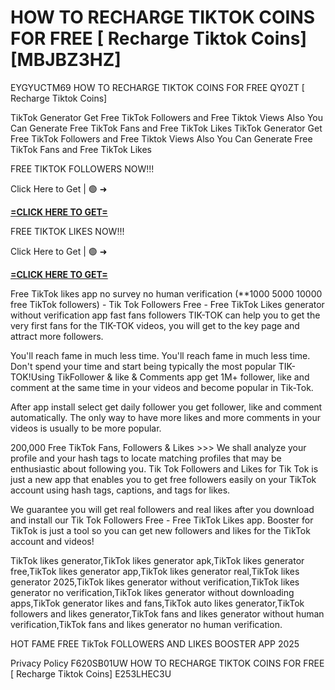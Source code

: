 # HOW TO RECHARGE TIKTOK COINS FOR FREE [ Recharge Tiktok Coins] [MBJBZ3HZ]

EYGYUCTM69 HOW TO RECHARGE TIKTOK COINS FOR FREE QY0ZT [ Recharge Tiktok Coins]

TikTok Generator Get Free TikTok Followers and Free Tiktok Views Also You Can Generate Free TikTok Fans and Free TikTok Likes TikTok Generator Get Free TikTok Followers and Free Tiktok Views Also You Can Generate Free TikTok Fans and Free TikTok Likes

FREE TIKTOK FOLLOWERS NOW!!!

Click Here to Get | 🟢 ➜ 

**[=CLICK HERE TO GET=](https://www.google.com/url?q=https%3A%2F%2Fappbitly.com%2FUEvpV)**

FREE TIKTOK LIKES NOW!!!

Click Here to Get | 🟢 ➜ 

**[=CLICK HERE TO GET=](https://www.google.com/url?q=https%3A%2F%2Fappbitly.com%2FBlvvf)**

Free TikTok likes app no survey no human verification (**1000 5000 10000 free TikTok followers) - Tik Tok Followers Free - Free TikTok Likes generator without verification app fast fans followers TIK-TOK can help you to get the very first fans for the TIK-TOK videos, you will get to the key page and attract more followers. 

You'll reach fame in much less time. You'll reach fame in much less time. Don't spend your time and start being typically the most popular TIK-TOK!Using TikFollower & like & Comments app get 1M+ follower, like and comment at the same time in your videos and become popular in Tik-Tok. 

After app install select get daily follower you get follower, like and comment automatically. The only way to have more likes and more comments in your videos is usually to be more popular. 

200,000 Free TikTok Fans, Followers & Likes >>> We shall analyze your profile and your hash tags to locate matching profiles that may be enthusiastic about following you. Tik Tok Followers and Likes for Tik Tok is just a new app that enables you to get free followers easily on your TikTok account using hash tags, captions, and tags for likes. 

We guarantee you will get real followers and real likes after you download and install our Tik Tok Followers Free - Free TikTok Likes app. Booster for TikTok is just a tool so you can get new followers and likes for the TikTok account and videos!

TikTok likes generator,TikTok likes generator apk,TikTok likes generator free,TikTok likes generator app,TikTok likes generator real,TikTok likes generator 2025,TikTok likes generator without verification,TikTok likes generator no verification,TikTok likes generator without downloading apps,TikTok generator likes and fans,TikTok auto likes generator,TikTok followers and likes generator,TikTok fans and likes generator without human verification,TikTok fans and likes generator no human verification. 

HOT FAME FREE TikTok FOLLOWERS AND LIKES BOOSTER APP 2025

Privacy Policy F620SB01UW HOW TO RECHARGE TIKTOK COINS FOR FREE [ Recharge Tiktok Coins] E253LHEC3U

